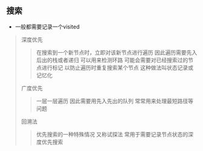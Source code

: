 ## 搜索

- 一般都需要记录一个visited
> 深度优先
> > 在搜索到一个新节点时，立即对该新节点进行遍历 因此遍历需要先入后出的栈或者递归
> 可以用来检测环路    可能会需要对已经搜索过的节点进行标记 以防止遍历时重复搜索某个节点 这种做法叫状态记录或记忆化
> 
> 广度优先
> > 一层一层遍历 因此需要用先入先出的队列  常常用来处理最短路径等问题
> 
> 回溯法
> > 优先搜索的一种特殊情况  又称试探法 常用于需要记录节点状态的深度优先搜索
